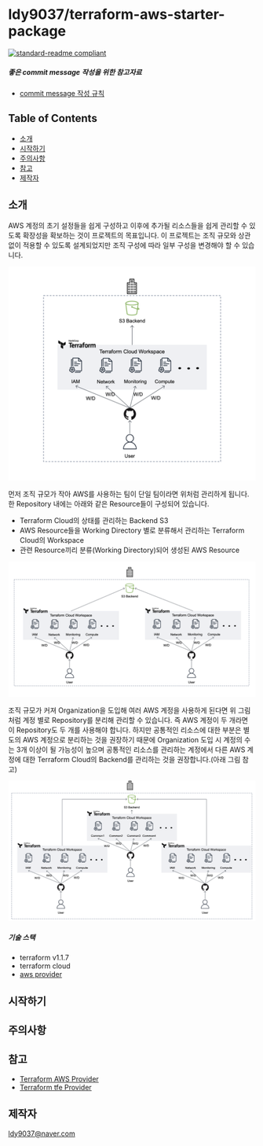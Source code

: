 # ldy9037/terraform-aws-starter-package

[![standard-readme compliant](https://img.shields.io/badge/readme%20style-standard-brightgreen.svg?style=flat-square)](https://github.com/RichardLitt/standard-readme)

##### 좋은 commit message 작성을 위한 참고자료

- [commit message 작성 규칙](https://udacity.github.io/git-styleguide/)


## Table of Contents

- [소개](#소개)
- [시작하기](#시작하기)
- [주의사항](#주의사항)
- [참고](#참고)
- [제작자](#제작자)

## 소개

  AWS 계정의 초기 설정들을 쉽게 구성하고 이후에 추가될 리소스들을 쉽게 관리할 수 있도록 확장성을 확보하는 것이 프로젝트의 목표입니다. 이 프로젝트는 조직 규모와 상관없이 적용할 수 있도록 설계되었지만 조직 구성에 따라 일부 구성을 변경해야 할 수 있습니다. 

  ![예시](./readme_img/ex1.png)
 
 먼저 조직 규모가 작아 AWS를 사용하는 팀이 단일 팀이라면 위처럼 관리하게 됩니다. 한 Repository 내에는 아래와 같은 Resource들이 구성되어 있습니다. 
 - Terraform Cloud의 상태를 관리하는 Backend S3 
 - AWS Resource들을 Working Directory 별로 분류해서 관리하는 Terraform Cloud의 Workspace
 - 관련 Resource끼리 분류(Working Directory)되어 생성된 AWS Resource 

  ![예시](./readme_img/ex2.png)

조직 규모가 커져 Organization을 도입해 여러 AWS 계정을 사용하게 된다면 위 그림처럼 계정 별로 Repository를 분리해 관리할 수 있습니다. 즉 AWS 계정이 두 개라면 이 Repository도 두 개를 사용해야 합니다. 하지만 공통적인 리소스에 대한 부분은 별도의 AWS 계정으로 분리하는 것을 권장하기 때문에 Organization 도입 시 계정의 수는 3개 이상이 될 가능성이 높으며 공통적인 리소스를 관리하는 계정에서 다른 AWS 계정에 대한 Terraform Cloud의 Backend를 관리하는 것을 권장합니다.(아래 그림 참고)

![예시](./readme_img/ex3.png)

 
 ##### 기술 스택
 - terraform v1.1.7
 - terraform cloud
 - [aws provider](https://registry.terraform.io/providers/hashicorp/aws/latest/docs)


## 시작하기

## 주의사항

## 참고
- [Terraform AWS Provider](https://registry.terraform.io/providers/hashicorp/aws/latest/docs)
- [Terraform tfe Provider](https://registry.terraform.io/providers/hashicorp/tfe/latest/docs)

## 제작자
[ldy9037@naver.com](ldy9037@naver.com)
